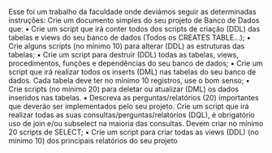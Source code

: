Esse foi um trabalho da faculdade onde deviámos seguir as determinadas instruções: 
Crie um documento simples do seu projeto de Banco de Dados que:
▪ Crie um script que irá conter todos dos scripts de criação 
(DDL) das tabelas e views do seu banco de dados (Todos os 
CREATES TABLE...);
▪ Crie alguns scripts (no mínimo 10) para alterar (DDL) as 
estruturas das tabelas;
▪ Crie um script para destruir (DDL) todas as tabelas, views, 
procedimentos, funções e dependências do seu banco de 
dados;
▪ Crie um script que irá realizar todos os inserts (DML) nas 
tabelas do seu banco de dados. Cada tabela deve ter no mínimo 
10 registros, use o bom senso;
▪ Crie scripts (no mínimo 20) para deletar ou atualizar (DML)
os dados inseridos nas tabelas.
▪ Descreva as perguntas/relatórios (20) importantes que deverão 
ser implementados pelo seu projeto. Crie um script que irá 
realizar todas as suas consultas/perguntas/relatórios 
(DQL), é obrigatório uso de join e/ou subselect na maioria 
das consultas. Devem criar no mínimo 20 scripts de SELECT;
▪ Crie um script para criar todas as views (DDL) (no mínimo 10) 
dos principais relatórios do seu projeto
